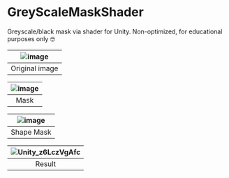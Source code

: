 # GreyScaleMaskShader
Greyscale/black mask via shader for Unity.
Non-optimized, for educational purposes only :nerd_face:

| ![image](https://github.com/vksokolov/GreyScaleMaskShader/assets/25208150/a1164b71-bd77-46b6-87d6-09e41012d099) |
|:--:|
| Original image |



| ![image](https://github.com/vksokolov/GreyScaleMaskShader/assets/25208150/09b8397a-58cb-4c7e-8f19-3228d2290f3b) |
|:--:|
| Mask |


| ![image](https://github.com/vksokolov/GreyScaleMaskShader/assets/25208150/4222b35d-0abd-464c-9ee3-e71da43fa1a9) |
|:--:|
| Shape Mask |



| ![Unity_z6LczVgAfc](https://github.com/vksokolov/GreyScaleMaskShader/assets/25208150/7b783d78-44e8-43ee-b903-ad0048b60091) |
|:--:|
| Result |
